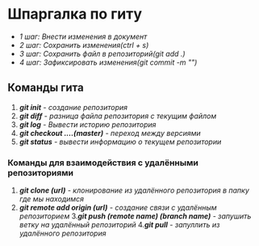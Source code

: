 # Шпаргалка по гиту

* _1 шаг: Внести изменения в документ_
* _2 шаг: Сохранить изменения(ctrl + s)_
* _3 шаг: Сохранить файл в репозиторий(git add .)_
* _4 шаг: Зафиксировать изменения(git commit -m "")_

## Команды гита

1. _**git init** - создание репозитория_
2. _**git diff** - разница файла репозитория с текущим файлом_
3. _**git log** - Вывести историю репозитория_
4. _**git checkout ....(master)** - переход между версиями_
5. _**git status** - вывести информацию о текущем репозитории_

### Команды для взаимодействия с удалёнными репозиториями

1. _**git clone (url)** - клонирование из удалённого репозитория в папку где мы находимся_
2. _**git remote add origin (url)** - создание связи с удалённым репозиторием_
3._**git push (remote name) (branch name)** - запушить ветку на удалённый репозиторий_
4._**git pull** - запуллить из удалённого репозитория_